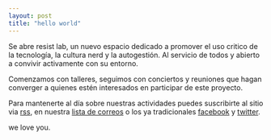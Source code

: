 ```yaml
---
layout: post
title: "hello world"
---
```


Se abre resist lab, un nuevo espacio dedicado a promover el uso critico de la tecnología, la cultura nerd y la autogestión. Al servicio de todos y abierto a convivir activamente con su entorno.

Comenzamos con talleres, seguimos con conciertos y reuniones que hagan converger a quienes estén interesados en participar de este proyecto.

Para mantenerte al día sobre nuestras actividades puedes suscribirte al sitio via [rss](/feed.xml), en nuestra [lista de correos](/mailing/) o los ya tradicionales [facebook](http://facebook.com/resistlab) y [twitter](http://twitter.com/resist_lab).

we love you.
